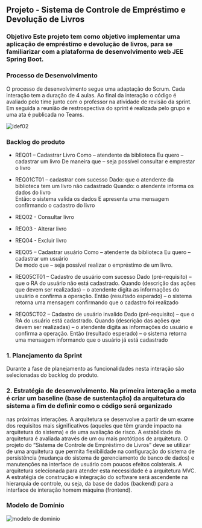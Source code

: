## Projeto - Sistema de Controle de Empréstimo e Devolução de Livros 
### Objetivo Este projeto tem como objetivo implementar uma aplicação de empréstimo e devolução de livros, para se familiarizar com a plataforma de desenvolvimento web JEE Spring Boot. 
### Processo de Desenvolvimento 
O processo de desenvolvimento segue uma adaptação do Scrum. Cada interação tem a duração de 4 aulas. Ao final da interação o código é avaliado pelo time junto com o professor na 
atividade de revisão da sprint. Em seguida a reunião de restrospectiva do sprint é realizada pelo grupo e uma ata é publicada no Teams.  

![idef02](https://user-images.githubusercontent.com/14267502/84417700-6a2a2580-abec-11ea-8b39-d20213a4f15d.png) 
### Backlog do produto 
- REQ01 – Cadastrar Livro 
Como – atendente da biblioteca 
Eu quero – cadastrar um livro 
De maneira que – seja possível consultar e emprestar o livro 

- REQ01CT01 – cadastrar com sucesso 
Dado: que o atendente da biblioteca tem um livro não cadastrado 
Quando: o atendente informa os dados do livro   
Então: o sistema valida os dados E apresenta uma mensagem confirmando o cadastro do livro 
- REQ02 - Consultar livro 
- REQ03 - Alterar livro 
- REQ04 - Excluir livro 

- REQ05 – Cadastrar usuário 
Como – atendente da biblioteca 
Eu quero – cadastrar um usuário  
De modo que – seja possível realizar o empréstimo de um livro. 

- REQ05CT01 – Cadastro de usuário com sucesso 
Dado (pré-requisito) – que o RA do usuário não está cadastrado. 
Quando (descrição das ações que devem ser realizadas) – o atendente digita as informações do usuário e confirma a operação. 
Então (resultado esperado) – o sistema retorna uma mensagem confirmando que o cadastro foi realizado 

- REQ05CT02 – Cadastro de usuário invalido 
Dado (pré-requisito) – que o RA do usuário está cadastrado. 
Quando (descrição das ações que devem ser realizadas) – o atendente digita as informações do usuário e confirma a operação. 
Então (resultado esperado) – o sistema retorna uma mensagem informando que o usuário já está cadastrado 
### 1. Planejamento da Sprint 
Durante a fase de planejamento as funcionalidades nesta interação são selecionadas do backlog do produto.  

### 2. Estratégia de desenvolvimento. Na primeira interação a meta é criar um baseline (base de sustentação) da arquitetura do sistema a fim de definir como o código será organizado
nas próximas interações. A arquitetura se desenvolve a partir de um exame dos requisitos mais significativos (aqueles que têm grande impacto na arquitetura do sistema) e de uma 
avaliação de risco. A estabilidade da arquitetura é avaliada através de um ou mais protótipos de arquitetura. O projeto do “Sistema de Controle de Empréstimo de Livros” deve se 
utilizar de uma arquitetura que permita flexibilidade na configuração do sistema de persistência (mudança do sistema de gerenciamento de banco de dados) e manutenções na interface 
de usuário com poucos efeitos colaterais. A arquitetura selecionada para atender esta necessidade é a arquitetura MVC.  A estratégia de construção e integração do software será 
ascendente na hierarquia de controle, ou seja, da base de dados (backend) para a interface de interação homem máquina (frontend). 
### Modelo de Domínio 
![modelo de dominio](https://user-images.githubusercontent.com/14267502/84425324-bd55a580-abf7-11ea-99c7-f427b80fb7cc.png)
